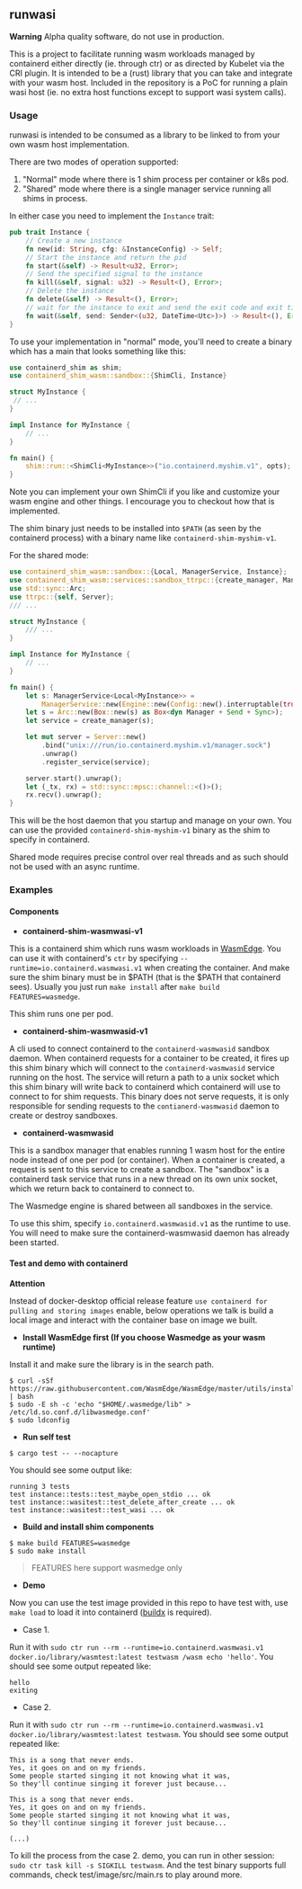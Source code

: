 ## runwasi

**Warning** Alpha quality software, do not use in production.

This is a project to facilitate running wasm workloads managed by containerd either directly (ie. through ctr) or as directed by Kubelet via the CRI plugin.
It is intended to be a (rust) library that you can take and integrate with your wasm host.
Included in the repository is a PoC for running a plain wasi host (ie. no extra host functions except to support wasi system calls).

### Usage

runwasi is intended to be consumed as a library to be linked to from your own wasm host implementation.

There are two modes of operation supported:

1. "Normal" mode where there is 1 shim process per container or k8s pod.
2. "Shared" mode where there is a single manager service running all shims in process.

In either case you need to implement the `Instance` trait:

```rust
pub trait Instance {
    // Create a new instance
    fn new(id: String, cfg: &InstanceConfig) -> Self;
    // Start the instance and return the pid
    fn start(&self) -> Result<u32, Error>;
    // Send the specified signal to the instance
    fn kill(&self, signal: u32) -> Result<(), Error>;
    // Delete the instance
    fn delete(&self) -> Result<(), Error>;
    // wait for the instance to exit and send the exit code and exit timestamp to the provided sender.
    fn wait(&self, send: Sender<(u32, DateTime<Utc>)>) -> Result<(), Error>;
}
```

To use your implementation in "normal" mode, you'll need to create a binary which has a main that looks something like this:

```rust
use containerd_shim as shim;
use containerd_shim_wasm::sandbox::{ShimCli, Instance}

struct MyInstance {
 // ...
}

impl Instance for MyInstance {
    // ...
}

fn main() {
    shim::run::<ShimCli<MyInstance>>("io.containerd.myshim.v1", opts);
}
```

Note you can implement your own ShimCli if you like and customize your wasm engine and other things.
I encourage you to checkout how that is implemented.

The shim binary just needs to be installed into `$PATH` (as seen by the containerd process) with a binary name like `containerd-shim-myshim-v1`.

For the shared mode:

```rust
use containerd_shim_wasm::sandbox::{Local, ManagerService, Instance};
use containerd_shim_wasm::services::sandbox_ttrpc::{create_manager, Manager};
use std::sync::Arc;
use ttrpc::{self, Server};
/// ...

struct MyInstance {
    /// ...
}

impl Instance for MyInstance {
    // ...
}

fn main() {
    let s: ManagerService<Local<MyInstance>> =
        ManagerService::new(Engine::new(Config::new().interruptable(true)).unwrap());
    let s = Arc::new(Box::new(s) as Box<dyn Manager + Send + Sync>);
    let service = create_manager(s);

    let mut server = Server::new()
        .bind("unix:///run/io.containerd.myshim.v1/manager.sock")
        .unwrap()
        .register_service(service);

    server.start().unwrap();
    let (_tx, rx) = std::sync::mpsc::channel::<()>();
    rx.recv().unwrap();
}
```

This will be the host daemon that you startup and manage on your own.
You can use the provided `containerd-shim-myshim-v1` binary as the shim to specify in containerd.

Shared mode requires precise control over real threads and as such should not be used with an async runtime.

### Examples

#### Components

- **containerd-shim-wasmwasi-v1**

This is a containerd shim which runs wasm workloads in [WasmEdge](https://github.com/WasmEdge/WasmEdge).
You can use it with containerd's `ctr` by specifying `--runtime=io.containerd.wasmwasi.v1` when creating the container.
And make sure the shim binary must be in $PATH (that is the $PATH that containerd sees). Usually you just run `make install` after `make build FEATURES=wasmedge`.

This shim runs one per pod.

- **containerd-shim-wasmwasid-v1**

A cli used to connect containerd to the `containerd-wasmwasid` sandbox daemon.
When containerd requests for a container to be created, it fires up this shim binary which will connect to the `containerd-wasmwasid` service running on the host.
The service will return a path to a unix socket which this shim binary will write back to containerd which containerd will use to connect to for shim requests.
This binary does not serve requests, it is only responsible for sending requests to the `contianerd-wasmwasid` daemon to create or destroy sandboxes.

- **containerd-wasmwasid**

This is a sandbox manager that enables running 1 wasm host for the entire node instead of one per pod (or container).
When a container is created, a request is sent to this service to create a sandbox.
The "sandbox" is a containerd task service that runs in a new thread on its own unix socket, which we return back to containerd to connect to.

The Wasmedge engine is shared between all sandboxes in the service.

To use this shim, specify `io.containerd.wasmwasid.v1` as the runtime to use.
You will need to make sure the containerd-wasmwasid daemon has already been started.

#### Test and demo with containerd

**Attention**

Instead of docker-desktop official release feature `use containerd for pulling and storing images` enable, below operations we talk is build a local image and interact with the container base on image we built.

- **Install WasmEdge first (If you choose Wasmedge as your wasm runtime)**

Install it and make sure the library is in the search path.

```terminal
$ curl -sSf https://raw.githubusercontent.com/WasmEdge/WasmEdge/master/utils/install.sh | bash
$ sudo -E sh -c 'echo "$HOME/.wasmedge/lib" > /etc/ld.so.conf.d/libwasmedge.conf'
$ sudo ldconfig
```

- **Run self test**

```terminal
$ cargo test -- --nocapture
```
You should see some output like:
```terminal
running 3 tests
test instance::tests::test_maybe_open_stdio ... ok
test instance::wasitest::test_delete_after_create ... ok
test instance::wasitest::test_wasi ... ok
```

- **Build and install shim components**

```terminal
$ make build FEATURES=wasmedge 
$ sudo make install
```
> FEATURES here support wasmedge only

- **Demo**

Now you can use the test image provided in this repo to have test with, use `make load` to load it into containerd ([buildx](https://docs.docker.com/build/buildx/install/) is required).

- Case 1.

Run it with `sudo ctr run --rm --runtime=io.containerd.wasmwasi.v1 docker.io/library/wasmtest:latest testwasm /wasm echo 'hello'`. You should see some output repeated like:
```terminal
hello
exiting
```

- Case 2.

Run it with `sudo ctr run --rm --runtime=io.containerd.wasmwasi.v1 docker.io/library/wasmtest:latest testwasm`.
You should see some output repeated like:

```terminal
This is a song that never ends.
Yes, it goes on and on my friends.
Some people started singing it not knowing what it was,
So they'll continue singing it forever just because...

This is a song that never ends.
Yes, it goes on and on my friends.
Some people started singing it not knowing what it was,
So they'll continue singing it forever just because...

(...)
```

To kill the process from the case 2. demo, you can run in other session: `sudo ctr task kill -s SIGKILL testwasm`. And the test binary supports full commands, check test/image/src/main.rs to play around more.
